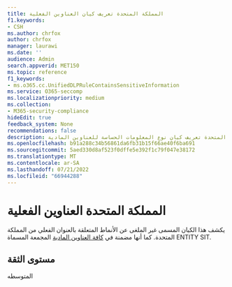 ```yaml
---
title: المملكة المتحدة تعريف كيان العناوين الفعلية
f1.keywords:
- CSH
ms.author: chrfox
author: chrfox
manager: laurawi
ms.date: ''
audience: Admin
search.appverid: MET150
ms.topic: reference
f1_keywords:
- ms.o365.cc.UnifiedDLPRuleContainsSensitiveInformation
ms.service: O365-seccomp
ms.localizationpriority: medium
ms.collection:
- M365-security-compliance
hideEdit: true
feedback_system: None
recommendations: false
description: المملكة المتحدة تعريف كيان نوع المعلومات الحساسة للعناوين المادية.
ms.openlocfilehash: b91a288c34b56861da6fb31b15f66ae40f6ba691
ms.sourcegitcommit: 5aed330d8af523f0dffe5e392f1c79f047e38172
ms.translationtype: MT
ms.contentlocale: ar-SA
ms.lasthandoff: 07/21/2022
ms.locfileid: "66944288"
---
```

# <a name="uk-physical-addresses"></a>المملكة المتحدة العناوين الفعلية

يكشف هذا الكيان المسمى غير الملغى عن الأنماط المتعلقة بالعنوان الفعلي من المملكة المتحدة. كما أنها مضمنة في [كافة العناوين المادية](sit-defn-all-physical-addresses.md) المجمعة المسماة ENTITY SIT.

## <a name="confidence-level"></a>مستوى الثقة

المتوسطه